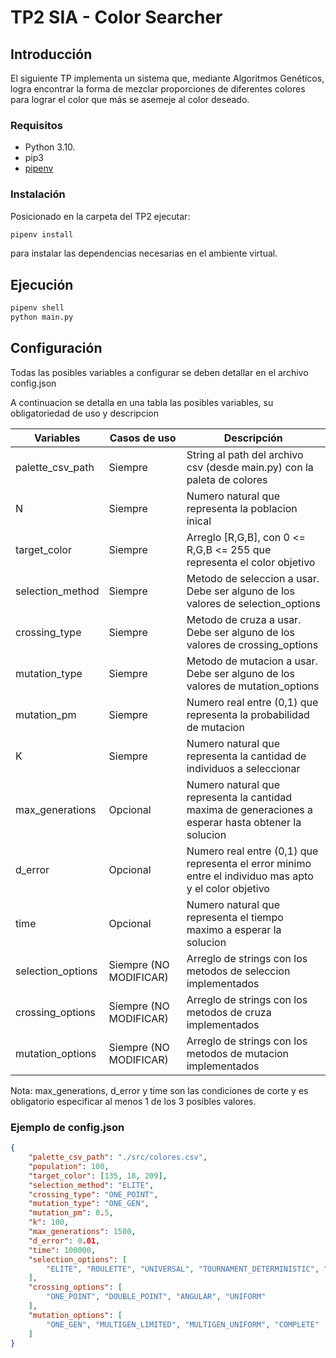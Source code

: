 
# TP2 SIA - Color Searcher

## Introducción

El siguiente TP implementa un sistema que, mediante Algoritmos Genéticos, logra encontrar
la forma de mezclar proporciones de diferentes colores para lograr el color que más se
asemeje al color deseado.

### Requisitos

- Python 3.10.
- pip3
- [pipenv](https://pypi.org/project/pipenv/)

### Instalación

Posicionado en la carpeta del TP2 ejecutar:

```sh
pipenv install
```

para instalar las dependencias necesarias en el ambiente virtual.

## Ejecución

```sh
pipenv shell
python main.py
```

## Configuración
Todas las posibles variables a configurar se deben detallar en el archivo config.json

A continuacion se detalla en una tabla las posibles variables, su obligatoriedad de uso y descripcion


| Variables         | Casos de uso            | Descripción                                                          
|-------------------|-------------------------|---------------------------------------------------------------------------------|
| palette_csv_path  | Siempre                 | String al path del archivo csv (desde main.py) con la paleta de colores         |
| N                 | Siempre                 | Numero natural que representa la poblacion inical                               | 
| target_color      | Siempre                 | Arreglo [R,G,B], con 0 <= R,G,B <= 255 que representa el color objetivo         | 
| selection_method  | Siempre                 | Metodo de seleccion a usar. Debe ser alguno de los valores de selection_options | 
| crossing_type     | Siempre                 | Metodo de cruza a usar. Debe ser alguno de los valores de crossing_options      | 
| mutation_type     | Siempre                 | Metodo de mutacion a usar. Debe ser alguno de los valores de mutation_options   |
| mutation_pm       | Siempre                 | Numero real entre (0,1) que representa la probabilidad de mutacion              |
| K                 | Siempre                 | Numero natural que representa la cantidad de individuos a seleccionar           |
| max_generations   | Opcional                | Numero natural que representa la cantidad maxima de generaciones a esperar hasta obtener la solucion   |       
| d_error           | Opcional                | Numero real entre (0,1) que representa el error minimo entre el individuo mas apto y el color objetivo |
| time              | Opcional                | Numero natural que representa el tiempo maximo a esperar la solucion            |
| selection_options | Siempre (NO MODIFICAR)  | Arreglo de strings con los metodos de seleccion implementados                   |
| crossing_options  | Siempre (NO MODIFICAR)  | Arreglo de strings con los metodos de cruza implementados                       |
| mutation_options  | Siempre (NO MODIFICAR)  | Arreglo de strings con los metodos de mutacion implementados                    |

Nota: max_generations, d_error y time son las condiciones de corte y es obligatorio especificar al menos 1 de los 3 posibles valores.

### Ejemplo de config.json

``` json
{   
    "palette_csv_path": "./src/colores.csv",
    "population": 100, 
    "target_color": [135, 18, 209],
    "selection_method": "ELITE", 
    "crossing_type": "ONE_POINT",       
    "mutation_type": "ONE_GEN",   
    "mutation_pm": 0.5,
    "k": 100,
    "max_generations": 1500,
    "d_error": 0.01,
    "time": 100000,
    "selection_options": [
        "ELITE", "ROULETTE", "UNIVERSAL", "TOURNAMENT_DETERMINISTIC", "TOURNAMENT_PROBABILISTIC"
    ],
    "crossing_options": [
        "ONE_POINT", "DOUBLE_POINT", "ANGULAR", "UNIFORM"
    ],
    "mutation_options": [
        "ONE_GEN", "MULTIGEN_LIMITED", "MULTIGEN_UNIFORM", "COMPLETE"
    ]
}
```